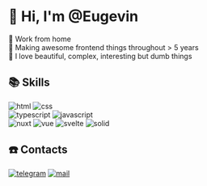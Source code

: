 # 👋 Hi, I'm @Eugevin

🍏 Work from home<br />
🍔 Making awesome frontend things throughout > 5 years<br />
🤡 I love beautiful, complex, interesting but dumb things

## 📚 Skills

![html](https://img.shields.io/badge/html5-darkorchid?style=for-the-badge&logo=html5)
![css](https://img.shields.io/badge/css3-darkorchid?style=for-the-badge&logo=css3)<br />
![typescript](https://img.shields.io/badge/typescript-skyblue?style=for-the-badge&logo=typescript)
![javascript](https://img.shields.io/badge/javascript-skyblue?style=for-the-badge&logo=javascript)<br />
![nuxt](https://img.shields.io/badge/nuxt-firebrick?style=for-the-badge&logo=nuxt.js)
![vue](https://img.shields.io/badge/vue-firebrick?style=for-the-badge&logo=vue.js)
![svelte](https://img.shields.io/badge/svelte-firebrick?style=for-the-badge&logo=svelte)
![solid](https://img.shields.io/badge/solid-firebrick?style=for-the-badge&logo=solid)

## ☎️ Contacts

[![telegram](https://img.shields.io/badge/@eugevin-white?style=for-the-badge&logo=telegram)](https://t.me/eugevin)
[![mail](https://img.shields.io/badge/eugene.vinokuroff@gmail.com-white?style=for-the-badge&logo=gmail)](mailto:eugene.vinokuroff@gmail.com)
